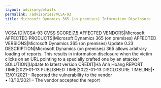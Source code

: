 ```yaml
---
layout: advisorydetails
permalink: /advisories/VCSA-93
title: Microsoft Dynamics 365 (on premises) Information Disclosure
---
```

VCSA ID|VCSA-93
CVSS SCORE|[7.5](https://nvd.nist.gov/vuln-metrics/cvss/v3-calculator?calculator&version=3.0&vector=(AV:N/AC:L/PR:L/UI:R/S:U/C:H/I:N/A:N))
AFFECTED VENDORS|Microsoft
AFFECTED PRODUCTS|Microsoft Dynamics 365 (on premises)
AFFECTED VERSIONS|Microsoft Dynamics 365 (on premises) Update 0.23
DESCRIPTION|Microsoft Dynamics (on premises) 365 allows arbitrary loading of reports. This results in information disclosure when the victim clicks on an URL pointing to a specially crafted one by an attacker
SOLUTION|Update to latest version
CREDIT|Hà Anh Hoàng
REPORT TIME|2021-01-13
PUBLISHED TIME|2022-01-13
DISCLOSURE TIMELINE|&#8226; 13/01/2021 – Reported the vulnerability to the vendor<br>&#8226; 13/10/2021 – The vendor accepted the report
